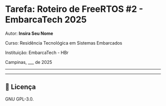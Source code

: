 
# Tarefa: Roteiro de FreeRTOS #2 - EmbarcaTech 2025

Autor: **Insira Seu Nome**

Curso: Residência Tecnológica em Sistemas Embarcados

Instituição: EmbarcaTech - HBr

Campinas, ___ de 2025

---

<!-- INSIRA O CONTEÚDO DO SEU README AQUI! -->

---

## 📜 Licença
GNU GPL-3.0.
